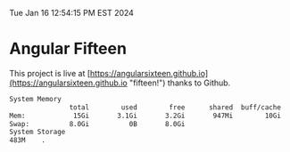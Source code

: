 Tue Jan 16 12:54:15 PM EST 2024

# Angular Fifteen


This project is live at [https://angularsixteen.github.io](https://angularsixteen.github.io "fifteen!") thanks to Github.

```bash
System Memory
               total        used        free      shared  buff/cache   available
Mem:            15Gi       3.1Gi       3.2Gi       947Mi        10Gi        12Gi
Swap:          8.0Gi          0B       8.0Gi
System Storage
483M	.
```
